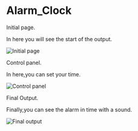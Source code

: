# Alarm_Clock

Initial page.

In here you will see the start of the output.

![Initial page](https://github.com/Sabbir193D/Alarm_Clock/assets/137142428/01bdc5ae-06b0-4b67-a87d-57d78085e396)

Control panel.

In here,you can set your time.

![Control panel](https://github.com/Sabbir193D/Alarm_Clock/assets/137142428/412d97a0-0c25-4569-b33f-2307c22621d8)

Final Output.

Finally,you can see the alarm in time with a sound.

![Final output](https://github.com/Sabbir193D/Alarm_Clock/assets/137142428/ebce45e9-2b93-45be-9ec2-616fb86ed11a)

